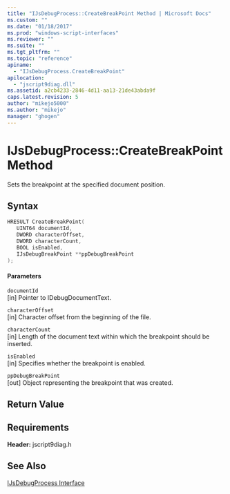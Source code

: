```yaml
---
title: "IJsDebugProcess::CreateBreakPoint Method | Microsoft Docs"
ms.custom: ""
ms.date: "01/18/2017"
ms.prod: "windows-script-interfaces"
ms.reviewer: ""
ms.suite: ""
ms.tgt_pltfrm: ""
ms.topic: "reference"
apiname: 
  - "IJsDebugProcess.CreateBreakPoint"
apilocation: 
  - "jscript9diag.dll"
ms.assetid: a2cb4233-2846-4d11-aa13-21de43abda9f
caps.latest.revision: 5
author: "mikejo5000"
ms.author: "mikejo"
manager: "ghogen"
---
```

# IJsDebugProcess::CreateBreakPoint Method
Sets the breakpoint at the specified document position.  
  
## Syntax  
  
```cpp
HRESULT CreateBreakPoint(  
   UINT64 documentId,  
   DWORD characterOffset,  
   DWORD characterCount,  
   BOOL isEnabled,  
   IJsDebugBreakPoint **ppDebugBreakPoint  
);  
```  
  
#### Parameters  
 `documentId`  
 [in] Pointer to IDebugDocumentText.  
  
 `characterOffset`  
 [in] Character offset from the beginning of the file.  
  
 `characterCount`  
 [in] Length of the document text within which the breakpoint should be inserted.  
  
 `isEnabled`  
 [in] Specifies whether the breakpoint is enabled.  
  
 `ppDebugBreakPoint`  
 [out] Object representing the breakpoint that was created.  
  
## Return Value  
  
## Requirements  
 **Header:** jscript9diag.h  
  
## See Also  
 [IJsDebugProcess Interface](../../winscript/reference/ijsdebugprocess-interface.md)